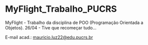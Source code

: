 # MyFlight_Trabalho_PUCRS
MyFlight - Trabalho da disciplina de POO (Programação Orientada a Objetos). 26/04 - Tive que recomeçar tudo...

E-mail acad.: mauricio.luz22@edu.pucrs.br